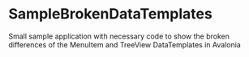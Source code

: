 # SampleBrokenDataTemplates

Small sample application with necessary code to show the broken differences of the MenuItem and TreeView DataTemplates in Avalonia 
